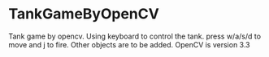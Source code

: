 # TankGameByOpenCV
Tank game by opencv. Using keyboard to control the tank. press w/a/s/d to move and j to fire. Other objects are to be added. OpenCV is version 3.3
